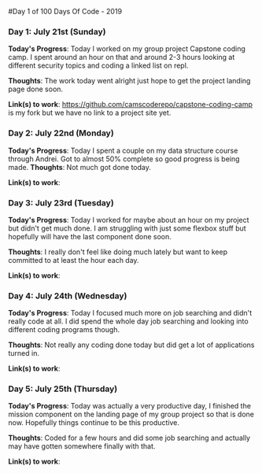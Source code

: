 #Day 1 of 100 Days Of Code - 2019

### Day 1: July 21st (Sunday)

**Today's Progress**: Today I worked on my group project Capstone coding camp. I spent around an hour on that and around 2-3 hours looking at different security topics and coding a linked list on repl.

**Thoughts**: The work today went alright just hope to get the project landing page done soon.

**Link(s) to work**: https://github.com/camscoderepo/capstone-coding-camp is my fork but we have no link to a project site yet.

### Day 2: July 22nd (Monday)

**Today's Progress**: Today I spent a couple on my data structure course through Andrei. Got to almost 50% complete so good progress is being made.
**Thoughts**: Not much got done today.

**Link(s) to work**:

### Day 3: July 23rd (Tuesday)

**Today's Progress**: Today I worked for maybe about an hour on my project but didn't get much done. I am struggling with just some flexbox stuff but hopefully will have the last component done soon.

**Thoughts**: I really don't feel like doing much lately but want to keep committed to at least the hour each day.

**Link(s) to work**: 
### Day 4: July 24th (Wednesday)

**Today's Progress**: Today I focused much more on job searching and didn't really code at all. I did spend the whole day job searching and looking into different coding programs though.

**Thoughts**: Not really any coding done today but did get a lot of applications turned in.

**Link(s) to work**: 

### Day 5: July 25th (Thursday)

**Today's Progress**: Today was actually a very productive day, I finished the mission component on the landing page of my group project so that is done now. Hopefully things continue to be this productive.

**Thoughts**: Coded for a few hours and did some job searching and actually may have gotten somewhere finally with that.

**Link(s) to work**:
